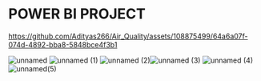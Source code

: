 # POWER BI PROJECT

https://github.com/Adityas266/Air_Quality/assets/108875499/64a6a07f-074d-4892-bba8-5848bce4f3b1


![unnamed](https://github.com/Adityas266/Air_Quality/assets/108875499/fd432638-6a73-492b-9228-9a4b7b9a6c02) ![unnamed (1)](https://github.com/Adityas266/Air_Quality/assets/108875499/9c894a88-0269-4b06-a852-a0116200b30e)
![unnamed (2)](https://github.com/Adityas266/Air_Quality/assets/108875499/714abc3c-9e9b-4dc3-8f7d-18c696ca50f9)![unnamed (3)](https://github.com/Adityas266/Air_Quality/assets/108875499/8595a2c8-250b-44b8-88be-8d0c6edb6c9d)
![unnamed
(4)](https://github.com/Adityas266/Air_Quality/assets/108875499/54569c03-04aa-4604-989e-9b3757199fd6)
![unnamed(5)](https://github.com/Adityas266/Air_Quality/assets/108875499/a4406191-0e85-4d65-a263-5324cb63da7a)
